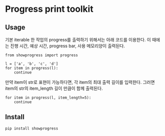 # Progress print toolkit

## Usage

기본 iterable 한 작업의 progress를 출력하기 위해서는 아래 코드를 이용한다. 이 때에는 진행 시간, 예상 시간, progress bar, 사용 메모리양이 출력된다. 

    from showprogress import progress
	
    l = ['a', 'b', 'c', 'd']
    for item in progress(l):
        continue

만약 item이 str로 표현이 가능하다면, 각 item의 최대 출력 길이를 입력한다. 그러면 item의 str의 item_length 길이 만큼이 함께 출력된다.

    for item in progress(l, item_length=5):
        continue


## Install

    pip install showprogress
